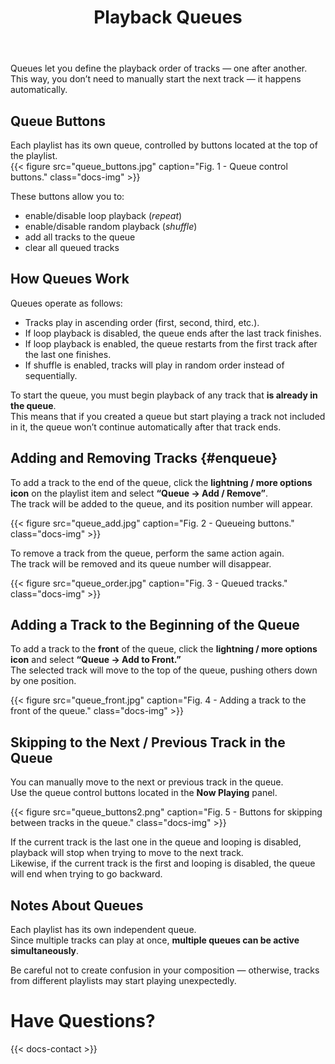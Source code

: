﻿---
title: "Playback Queues"
icon: "🔢"
description: "Using queues to automatically play tracks in sequence."
weight: 50
---

Queues let you define the playback order of tracks — one after another.  
This way, you don’t need to manually start the next track — it happens automatically.

## Queue Buttons

Each playlist has its own queue, controlled by buttons located at the top of the playlist.  
{{< figure src="queue_buttons.jpg" caption="Fig. 1 - Queue control buttons." class="docs-img" >}}  

These buttons allow you to:
- enable/disable loop playback (*repeat*)  
- enable/disable random playback (*shuffle*)  
- add all tracks to the queue  
- clear all queued tracks  

## How Queues Work

Queues operate as follows:
- Tracks play in ascending order (first, second, third, etc.).  
- If loop playback is disabled, the queue ends after the last track finishes.  
- If loop playback is enabled, the queue restarts from the first track after the last one finishes.  
- If shuffle is enabled, tracks will play in random order instead of sequentially.  

To start the queue, you must begin playback of any track that **is already in the queue**.  
This means that if you created a queue but start playing a track not included in it, the queue won’t continue automatically after that track ends.

## Adding and Removing Tracks {#enqueue}

To add a track to the end of the queue, click the **lightning / more options icon** on the playlist item and select **“Queue → Add / Remove”**.  
The track will be added to the queue, and its position number will appear.

{{< figure src="queue_add.jpg" caption="Fig. 2 - Queueing buttons." class="docs-img" >}}  

To remove a track from the queue, perform the same action again.  
The track will be removed and its queue number will disappear.

{{< figure src="queue_order.jpg" caption="Fig. 3 - Queued tracks." class="docs-img" >}}  

## Adding a Track to the Beginning of the Queue

To add a track to the **front** of the queue, click the **lightning / more options icon** and select **“Queue → Add to Front.”**  
The selected track will move to the top of the queue, pushing others down by one position.

{{< figure src="queue_front.jpg" caption="Fig. 4 - Adding a track to the front of the queue." class="docs-img" >}}  

## Skipping to the Next / Previous Track in the Queue

You can manually move to the next or previous track in the queue.  
Use the queue control buttons located in the **Now Playing** panel.

{{< figure src="queue_buttons2.png" caption="Fig. 5 - Buttons for skipping between tracks in the queue." class="docs-img" >}}  

If the current track is the last one in the queue and looping is disabled, playback will stop when trying to move to the next track.  
Likewise, if the current track is the first and looping is disabled, the queue will end when trying to go backward.

## Notes About Queues

Each playlist has its own independent queue.  
Since multiple tracks can play at once, **multiple queues can be active simultaneously**.  

Be careful not to create confusion in your composition — otherwise, tracks from different playlists may start playing unexpectedly.

# Have Questions?

{{< docs-contact >}}
